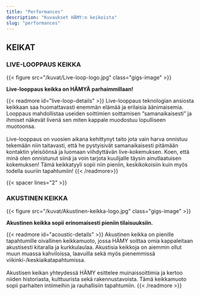 ```yaml
---
title: "Performances"
description: "Kuvaukset HÄMY:n keikoista"
slug: "performances"
---
```


## KEIKAT
### LIVE-LOOPPAUS KEIKKA

{{< figure src="/kuvat/Live-loop-logo.jpg" class="gigs-image" >}}

**Live-looppaus keikka on HÄMYÄ parhaimmillaan!**

{{< readmore id="live-loop-details" >}}
Live-looppaus teknologian ansiosta keikkaan saa huomattavasti enemmän elämää ja erilaisia äänimaisemia. Looppaus mahdollistaa useiden soittimien soittamisen “samanaikaisesti” ja ihmiset näkevät livenä sen miten kappale muodostuu lopulliseen muotoonsa. 
<br>
<br>
Live-looppaus on vuosien aikana kehittynyt taito jota vain harva onnistuu tekemään niin taitavasti, että he pystyisivät samanaikaisesti pitämään kontaktin yleisöönsä ja luomaan viihdyttävän live-kokemuksen. Koen, että minä olen onnistunut siinä ja voin tarjota kuulijalle täysin ainutlaatuisen kokemuksen! Tämä keikkatyyli sopii niin pieniin, keskikokoisiin kuin myös todella suuriin tapahtumiin! 
{{< /readmore>}}

{{< spacer lines="2" >}}

### AKUSTINEN KEIKKA
{{< figure src="/kuvat/Akustinen-keikka-logo.jpg" class="gigs-image" >}}

**Akustinen keikka sopii erinomaisesti pieniin tilaisuuksiin.**

{{< readmore id="acoustic-details" >}}
Akustinen keikka on pienille tapahtumille oivallinen keikkamuoto, jossa HÄMY soittaa omia kappaleitaan akustisesti kitaralla ja kurkkulaulaa. Akustisia keikkoja on aiemmin ollut muun muassa kahviloissa, laavuilla sekä myös pienemmissä viikinki-/keskiaikatapahtumissa. 
<br>
<br>
Akustisen keikan yhteydessä HÄMY esittelee muinaissoittimia ja kertoo niiden historiasta, kulttuurista sekä rakennustavoista. Tämä keikkamuoto sopii parhaiten intiimeihin ja rauhallisiin tapahtumiin. 
{{< /readmore >}}

<br>
<br>